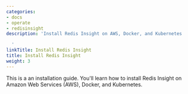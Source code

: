 ```yaml
---
categories:
- docs
- operate
- redisinsight
description: 'Install Redis Insight on AWS, Docker, and Kubernetes

  '
linkTitle: Install Redis Insight
title: Install Redis Insight
weight: 3
---
```


This is a an installation guide. You'll learn how to install Redis Insight on Amazon Web Services (AWS), Docker, and Kubernetes.